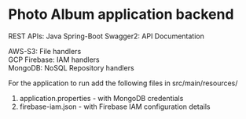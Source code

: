 # Photo Album application backend

REST APIs: Java Spring-Boot
Swagger2: API Documentation

AWS-S3: File handlers<br>
GCP Firebase: IAM handlers<br>
MongoDB: NoSQL Repository handlers<br>

For the application to run add the following files in src/main/resources/
1. application.properties - with MongoDB credentials
2. firebase-iam.json - with Firebase IAM configuration details
